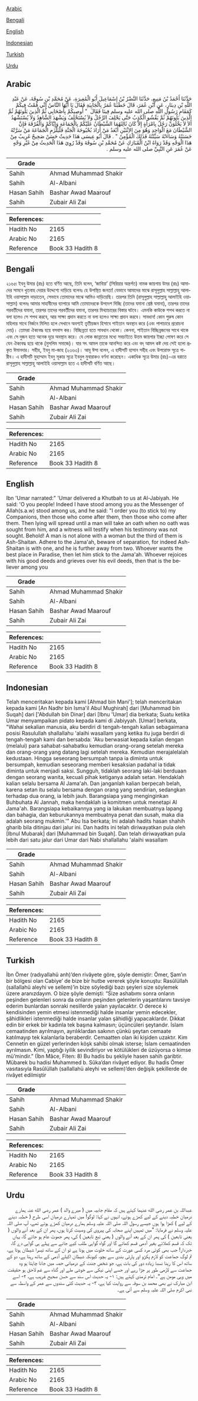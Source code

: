 [Arabic](#arabic)

[Bengali](#bengali)

[English](#english)

[Indonesian](#indonesian)

[Turkish](#turkish)

[Urdu](#urdu)

## Arabic


<div dir="rtl" lang="ar" style={{fontSize:'larger',backgroundColor:'#f8f9fa',padding:20}}>
حَدَّثَنَا أَحْمَدُ بْنُ مَنِيعٍ، حَدَّثَنَا النَّضْرُ بْنُ إِسْمَاعِيلَ أَبُو الْمُغِيرَةِ، عَنْ مُحَمَّدِ بْنِ سُوقَةَ، عَنْ عَبْدِ اللَّهِ بْنِ دِينَارٍ، عَنِ ابْنِ عُمَرَ، قَالَ خَطَبَنَا عُمَرُ بِالْجَابِيَةِ فَقَالَ يَا أَيُّهَا النَّاسُ إِنِّي قُمْتُ فِيكُمْ كَمَقَامِ رَسُولِ اللَّهِ صلى الله عليه وسلم فِينَا فَقَالَ ‏ "‏ أُوصِيكُمْ بِأَصْحَابِي ثُمَّ الَّذِينَ يَلُونَهُمْ ثُمَّ الَّذِينَ يَلُونَهُمْ ثُمَّ يَفْشُو الْكَذِبُ حَتَّى يَحْلِفَ الرَّجُلُ وَلاَ يُسْتَحْلَفُ وَيَشْهَدَ الشَّاهِدُ وَلاَ يُسْتَشْهَدُ أَلاَ لاَ يَخْلُوَنَّ رَجُلٌ بِامْرَأَةٍ إِلاَّ كَانَ ثَالِثَهُمَا الشَّيْطَانُ عَلَيْكُمْ بِالْجَمَاعَةِ وَإِيَّاكُمْ وَالْفُرْقَةَ فَإِنَّ الشَّيْطَانَ مَعَ الْوَاحِدِ وَهُوَ مِنَ الاِثْنَيْنِ أَبْعَدُ مَنْ أَرَادَ بُحْبُوحَةَ الْجَنَّةِ فَلْيَلْزَمِ الْجَمَاعَةَ مَنْ سَرَّتْهُ حَسَنَتُهُ وَسَاءَتْهُ سَيِّئَتُهُ فَذَلِكَ الْمُؤْمِنُ ‏"‏ ‏.‏ قَالَ أَبُو عِيسَى هَذَا حَدِيثٌ حَسَنٌ صَحِيحٌ غَرِيبٌ مِنْ هَذَا الْوَجْهِ وَقَدْ رَوَاهُ ابْنُ الْمُبَارَكِ عَنْ مُحَمَّدِ بْنِ سُوقَةَ وَقَدْ رُوِيَ هَذَا الْحَدِيثُ مِنْ غَيْرِ وَجْهٍ عَنْ عُمَرَ عَنِ النَّبِيِّ صلى الله عليه وسلم ‏.‏
</div>
<div style={{backgroundColor:'#f8f9fa',padding:20, marginBottom: 10}}><table> <thead> <tr> <th>Grade</th> <th></th> </tr> </thead> <tbody> <tr><td>Sahih</td><td>Ahmad Muhammad Shakir</td></tr><tr><td>Sahih</td><td>Al-Albani</td></tr><tr><td>Hasan Sahih</td><td>Bashar Awad Maarouf</td></tr><tr><td>Sahih</td><td>Zubair Ali Zai</td></tr></tbody></table><table> <thead> <tr> <th>References:</th> <th></th> </tr> </thead> <tbody><tr><td>Hadith No</td><td>2165</td></tr><tr><td>Arabic No</td><td>2165</td></tr><tr><td>Reference</td><td>Book 33 Hadith 8</td></tr></tbody></table></div>

## Bengali


<div dir="ltr" lang="bn" style={{fontSize:'larger',backgroundColor:'#f8f9fa',padding:20}}>
২১৬৫৷ ইবনু উমার (রাঃ) হতে বর্ণিত আছে, তিনি বলেন, ‘জাবিয়া’ (সিরিয়ার অন্তর্গত) নামক জায়গায় উমর (রাঃ) আমাদের সামনে খুতবাহ দেয়ার উদ্দেশ্যে দাড়িয়ে বলেনঃ হে উপস্থিত জনতা! যেভাবে আমাদের মাঝে রাসূলুল্লাহ সাল্লাল্লাহু আলাইহি ওয়াসাল্লাম দাড়াতেন, সেভাবে তোমাদের মাঝে আমিও দাড়িয়েছি। তারপর তিনি (রাসূলুল্লাহ সাল্লাল্লাহু আলাইহি ওয়াসাল্লাম) বলেনঃ আমার সাহাবীদের ব্যাপারে আমি তোমাদেরকে উপদেশ দিচ্ছি (তাদের যমানা শ্রেষ্ঠ যমানা), তারপর তাদের পরবর্তীদের যমানা, তারপর তাদের পরবর্তীদের যমানা, তারপর মিথ্যাচারের বিস্তার ঘটবে। এমনকি কাউকে শপথ করতে না বলা হলেও সে শপথ করবে, আর সাক্ষ্য প্রদান করতে না বলা হলেও সাক্ষ্য প্রদান করবে। সাবধান! কোন পুরুষ কোন মহিলার সাথে নির্জনে মিলিত হলে সেখানে অবশ্যই তৃতীয়জন হিসাবে শাইতান অবস্থান করে (এবং পাপাচারে প্ররোচনা দেয়)। তোমরা ঐক্যবদ্ধ হয়ে বসবাস কর। বিচ্ছিন্নতা হতে সাবধান থেকো। কেননা, শাইতান বিচ্ছিন্নজনের সাথে থাকে এবং সে দুজন হতে অনেক দূরে অবস্থান করে। যে লোক জান্নাতের মধ্যে সবচাইতে উত্তম জায়গার ইচ্ছা পোষণ করে সে যেন ঐক্যবদ্ধ হয়ে থাকে (মুসলিম সমাজে)। যার সৎ আমল তাকে আনন্দিত করে এবং বদ্‌ আমল কষ্ট দেয় সেই হলো প্রকৃত ঈমানদার। সহীহ, ইবনু মা-জাহ (২৩৬৩)। আবূ ঈসা বলেন, এ হাদীসটি হাসান সহীহ এবং উপরোক্ত সূত্রে গারীব। এ হাদীসটি মুহাম্মাদ ইবনু সূকার সূত্রে ইবনুল মুবারাকও বর্ণনা করেছেন। একাধিক সূত্রে উমার (রাঃ)-এর বরাতে রাসূলুল্লাহ সাল্লাল্লাহু আলাইহি ওয়াসাল্লাম হতে এ হাদীসটি বর্ণিত আছে।
</div>
<div style={{backgroundColor:'#f8f9fa',padding:20, marginBottom: 10}}><table> <thead> <tr> <th>Grade</th> <th></th> </tr> </thead> <tbody> <tr><td>Sahih</td><td>Ahmad Muhammad Shakir</td></tr><tr><td>Sahih</td><td>Al-Albani</td></tr><tr><td>Hasan Sahih</td><td>Bashar Awad Maarouf</td></tr><tr><td>Sahih</td><td>Zubair Ali Zai</td></tr></tbody></table><table> <thead> <tr> <th>References:</th> <th></th> </tr> </thead> <tbody><tr><td>Hadith No</td><td>2165</td></tr><tr><td>Arabic No</td><td>2165</td></tr><tr><td>Reference</td><td>Book 33 Hadith 8</td></tr></tbody></table></div>

## English


<div dir="ltr" lang="en" style={{fontSize:'larger',backgroundColor:'#f8f9fa',padding:20}}>
Ibn 'Umar narrated:" 'Umar delivered a Khutbah to us at Al-Jabiyah. He said: 'O you people! Indeed I have stood among you as the Messenger of Allah(s.a.w) stood among us, and he said: "I order you (to stick to) my Companions, then those who come after them, then those who come after them. Then lying will spread until a man will take an oath when no oath was sought from him, and a witness will testify when his testimony was not sought. Behold! A man is not alone with a woman but the third of them is Ash-Shaitan. Adhere to the Jama'ah, beware of separation, for indeed Ash-Shaitan is with one, and he is further away from two. Whoever wants the best place in Paradise, then let him stick to the Jama'ah. Whoever rejoices with his good deeds and grieves over his evil deeds, then that is the believer among you
</div>
<div style={{backgroundColor:'#f8f9fa',padding:20, marginBottom: 10}}><table> <thead> <tr> <th>Grade</th> <th></th> </tr> </thead> <tbody> <tr><td>Sahih</td><td>Ahmad Muhammad Shakir</td></tr><tr><td>Sahih</td><td>Al-Albani</td></tr><tr><td>Hasan Sahih</td><td>Bashar Awad Maarouf</td></tr><tr><td>Sahih</td><td>Zubair Ali Zai</td></tr></tbody></table><table> <thead> <tr> <th>References:</th> <th></th> </tr> </thead> <tbody><tr><td>Hadith No</td><td>2165</td></tr><tr><td>Arabic No</td><td>2165</td></tr><tr><td>Reference</td><td>Book 33 Hadith 8</td></tr></tbody></table></div>

## Indonesian


<div dir="ltr" lang="id" style={{fontSize:'larger',backgroundColor:'#f8f9fa',padding:20}}>
Telah menceritakan kepada kami [Ahmad bin Mani']; telah menceritakan kepada kami [An Nadhr bin Isma'il Abul Mughirah] dari [Muhammad bin Suqah] dari ['Abdullah bin Dinar] dari [Ibnu 'Umar] dia berkata; Suatu ketika Umar menyampaikan pidato kepada kami di Jabiyyah. [Umar] berkata, "Wahai sekalian manusia, aku berdiri di tengah-tengah kalian sebagaimana posisi Rasulullah shallallahu 'alaihi wasallam yang ketika itu juga berdiri di tengah-tengah kami dan bersabda: 'Aku berwasiat kepada kalian dengan (melalui) para sahabat-sahabatku kemudian orang-orang setelah mereka dan orang-orang yang datang lagi setelah mereka. Kemudian merajalelalah kedustaan. Hingga seseorang bersumpah tanpa ia diminta untuk bersumpah, kemudian seseorang memberi kesaksian padahal ia tidak diminta untuk menjadi saksi. Sungguh, tidaklah seorang laki-laki berduaan dengan seorang wanita, kecuali pihak ketiganya adalah setan. Hendaklah kalian selalu bersama Al Jama'ah. Dan janganlah kalian berpecah belah, karena setan itu selalu bersama dengan orang yang sendirian, sedangkan terhadap dua orang, ia lebih jauh. Barangsiapa yang menginginkan Buhbuhata Al Jannah, maka hendaklah ia komitmen untuk menetapi Al Jama'ah. Barangsiapa kebaikannya yang ia lakukan membuatnya lapang dan bahagia, dan keburukannya membuatnya penat dan susah, maka dia adalah seorang mukmin.'" Abu Isa berkata; Ini adalah hadits hasan shahih gharib bila ditinjau dari jalur ini. Dan hadits ini telah diriwayatkan pula oleh [Ibnul Mubarak] dari [Muhammad bin Suqah]. Dan telah diriwayatkan pula lebih dari satu jalur dari Umar dari Nabi shallallahu 'alaihi wasallam
</div>
<div style={{backgroundColor:'#f8f9fa',padding:20, marginBottom: 10}}><table> <thead> <tr> <th>Grade</th> <th></th> </tr> </thead> <tbody> <tr><td>Sahih</td><td>Ahmad Muhammad Shakir</td></tr><tr><td>Sahih</td><td>Al-Albani</td></tr><tr><td>Hasan Sahih</td><td>Bashar Awad Maarouf</td></tr><tr><td>Sahih</td><td>Zubair Ali Zai</td></tr></tbody></table><table> <thead> <tr> <th>References:</th> <th></th> </tr> </thead> <tbody><tr><td>Hadith No</td><td>2165</td></tr><tr><td>Arabic No</td><td>2165</td></tr><tr><td>Reference</td><td>Book 33 Hadith 8</td></tr></tbody></table></div>

## Turkish


<div dir="ltr" lang="tr" style={{fontSize:'larger',backgroundColor:'#f8f9fa',padding:20}}>
İbn Ömer (radıyallahü anh)’den rivâyete göre, şöyle demiştir: Ömer, Şam’ın bir bölgesi olan Cabiye’ de bize bir hutbe vererek şöyle konuştu: Rasûlüllah (sallallahü aleyhi ve sellem)’in bize söylediği bazı şeyleri size söylemek üzere aranızdayım. O bize şöyle demişti: “Size ashabımı sonra onların peşinden gelenleri sonra da onların peşinden gelenlerin yaşantılarını tavsiye ederim bunlardan sonraki nesillerde yalan yayılacaktır. O derece ki kendisinden yemin etmesi istenmediği halde insanlar yemin edecekler, şâhidlikleri istenmediği halde insanlar yalan şâhidliği yapacaklardır. Dikkat edin bir erkek bir kadınla tek başına kalmasın; üçüncüleri şeytandır. İslam cemaatinden ayrılmayın, ayrılıklardan sakının çünkü şeytan cemaate katılmayıp tek kalanlarla beraberdir. Cemaatten olan iki kişiden uzaktır. Kim Cennetin en güzel yerlerinden köşk sahibi olmak isterse; İslam cemaatinden ayrılmasın. Kimi, yaptığı iyilik sevindiriyor ve kötülükleri de üzüyorsa o kimse mü’mindir.” (İbn Mâce, Fiten: 8) Bu hadis bu şekliyle hasen sahih garibtir. Mübarek bu hadisi Muhammed b. Sûka’dan rivâyet ediyor. Bu hadis Ömer vasıtasıyla Rasûlüllah (sallallahü aleyhi ve sellem)’den değişik şekillerde de rivâyet edilmiştir
</div>
<div style={{backgroundColor:'#f8f9fa',padding:20, marginBottom: 10}}><table> <thead> <tr> <th>Grade</th> <th></th> </tr> </thead> <tbody> <tr><td>Sahih</td><td>Ahmad Muhammad Shakir</td></tr><tr><td>Sahih</td><td>Al-Albani</td></tr><tr><td>Hasan Sahih</td><td>Bashar Awad Maarouf</td></tr><tr><td>Sahih</td><td>Zubair Ali Zai</td></tr></tbody></table><table> <thead> <tr> <th>References:</th> <th></th> </tr> </thead> <tbody><tr><td>Hadith No</td><td>2165</td></tr><tr><td>Arabic No</td><td>2165</td></tr><tr><td>Reference</td><td>Book 33 Hadith 8</td></tr></tbody></table></div>

## Urdu


<div dir="rtl" lang="ur" style={{fontSize:'larger',backgroundColor:'#f8f9fa',padding:20}}>
عبداللہ بن عمر رضی الله عنہما کہتے ہیں کہ مقام جابیہ میں ( میرے والد ) عمر رضی الله عنہ ہمارے درمیان خطبہ دینے کے لیے کھڑے ہوئے، انہوں نے کہا: لوگو! میں تمہارے درمیان اسی طرح ( خطبہ دینے کے لیے ) کھڑا ہوا ہوں جیسے رسول اللہ صلی اللہ علیہ وسلم ہمارے درمیان کھڑے ہوتے تھے، آپ صلی اللہ علیہ وسلم نے فرمایا: ”میں تمہیں اپنے صحابہ کی پیروی کی وصیت کرتا ہوں، پھر ان کے بعد آنے والوں ( یعنی تابعین ) کی پھر ان کے بعد آنے والوں ( یعنی تبع تابعین ) کی، پھر جھوٹ عام ہو جائے گا، یہاں تک کہ قسم کھلائے بغیر آدمی قسم کھائے گا اور گواہ گواہی طلب کیے جانے سے پہلے ہی گواہی دے گا، خبردار! جب بھی کوئی مرد کسی عورت کے ساتھ خلوت میں ہوتا ہے تو ان کے ساتھ تیسرا شیطان ہوتا ہے، تم لوگ جماعت کو لازم پکڑو اور پارٹی بندی سے بچو، کیونکہ شیطان اکیلے آدمی کے ساتھ رہتا ہے، دو کے ساتھ اس کا رہنا نسبۃً زیادہ دور کی بات ہے، جو شخص جنت کے درمیانی حصہ میں جانا چاہتا ہو وہ جماعت سے لازمی طور پر جڑا رہے اور جسے اپنی نیکی سے خوشی ملے اور گناہ سے غم لاحق ہو حقیقت میں وہی مومن ہے“۔ امام ترمذی کہتے ہیں: ۱- یہ حدیث اس سند سے حسن صحیح غریب ہے، ۲- اسے ابن مبارک نے بھی محمد بن سوقہ سے روایت کیا ہے، ۳- یہ حدیث کئی سندوں سے عمر کے واسطہ سے نبی اکرم صلی اللہ علیہ وسلم سے آئی ہے۔
</div>
<div style={{backgroundColor:'#f8f9fa',padding:20, marginBottom: 10}}><table> <thead> <tr> <th>Grade</th> <th></th> </tr> </thead> <tbody> <tr><td>Sahih</td><td>Ahmad Muhammad Shakir</td></tr><tr><td>Sahih</td><td>Al-Albani</td></tr><tr><td>Hasan Sahih</td><td>Bashar Awad Maarouf</td></tr><tr><td>Sahih</td><td>Zubair Ali Zai</td></tr></tbody></table><table> <thead> <tr> <th>References:</th> <th></th> </tr> </thead> <tbody><tr><td>Hadith No</td><td>2165</td></tr><tr><td>Arabic No</td><td>2165</td></tr><tr><td>Reference</td><td>Book 33 Hadith 8</td></tr></tbody></table></div>